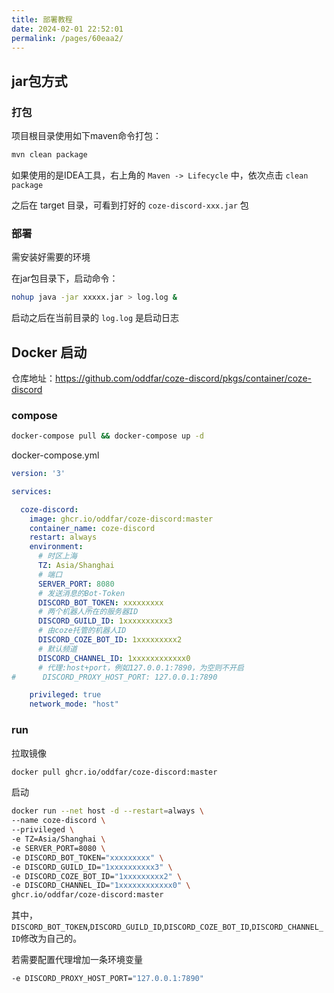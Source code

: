 ```yaml
---
title: 部署教程
date: 2024-02-01 22:52:01
permalink: /pages/60eaa2/
---
```

## jar包方式

### 打包

项目根目录使用如下maven命令打包：

```sh
mvn clean package
```

如果使用的是IDEA工具，右上角的 `Maven -> Lifecycle` 中，依次点击 `clean` `package`

之后在  target 目录，可看到打好的 `coze-discord-xxx.jar` 包

### 部署

需安装好需要的环境

在jar包目录下，启动命令：

```sh
nohup java -jar xxxxx.jar > log.log &
```

启动之后在当前目录的 `log.log` 是启动日志

## Docker 启动

仓库地址：<https://github.com/oddfar/coze-discord/pkgs/container/coze-discord>

### compose

```sh
docker-compose pull && docker-compose up -d
```

docker-compose.yml

```yml
version: '3'

services:

  coze-discord:
    image: ghcr.io/oddfar/coze-discord:master
    container_name: coze-discord
    restart: always
    environment:
      # 时区上海
      TZ: Asia/Shanghai
      # 端口
      SERVER_PORT: 8080
      # 发送消息的Bot-Token
      DISCORD_BOT_TOKEN: xxxxxxxxx
      # 两个机器人所在的服务器ID
      DISCORD_GUILD_ID: 1xxxxxxxxxx3
      # 由coze托管的机器人ID
      DISCORD_COZE_BOT_ID: 1xxxxxxxxx2
      # 默认频道
      DISCORD_CHANNEL_ID: 1xxxxxxxxxxxx0
      # 代理:host+port，例如127.0.0.1:7890，为空则不开启
#      DISCORD_PROXY_HOST_PORT: 127.0.0.1:7890

    privileged: true
    network_mode: "host"
```

### run

拉取镜像

```sh
docker pull ghcr.io/oddfar/coze-discord:master
```

启动

```sh
docker run --net host -d --restart=always \
--name coze-discord \
--privileged \
-e TZ=Asia/Shanghai \
-e SERVER_PORT=8080 \
-e DISCORD_BOT_TOKEN="xxxxxxxxx" \
-e DISCORD_GUILD_ID="1xxxxxxxxxx3" \
-e DISCORD_COZE_BOT_ID="1xxxxxxxxx2" \
-e DISCORD_CHANNEL_ID="1xxxxxxxxxxxx0" \
ghcr.io/oddfar/coze-discord:master
```

其中，`DISCORD_BOT_TOKEN`,`DISCORD_GUILD_ID`,`DISCORD_COZE_BOT_ID`,`DISCORD_CHANNEL_ID`修改为自己的。

若需要配置代理增加一条环境变量

```sh
-e DISCORD_PROXY_HOST_PORT="127.0.0.1:7890"
```

